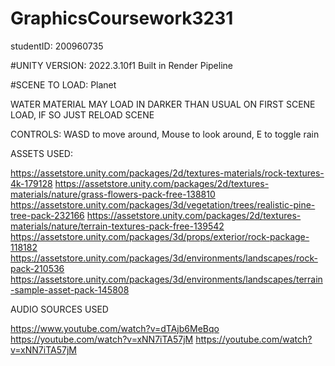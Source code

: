 # GraphicsCoursework3231
studentID: 200960735

#UNITY VERSION: 2022.3.10f1
Built in Render Pipeline 

#SCENE TO LOAD: Planet

WATER MATERIAL MAY LOAD IN DARKER THAN USUAL ON FIRST SCENE LOAD, IF SO JUST RELOAD SCENE

CONTROLS: WASD to move around, Mouse to look around, E to toggle rain

ASSETS USED:

https://assetstore.unity.com/packages/2d/textures-materials/rock-textures-4k-179128
https://assetstore.unity.com/packages/2d/textures-materials/nature/grass-flowers-pack-free-138810
https://assetstore.unity.com/packages/3d/vegetation/trees/realistic-pine-tree-pack-232166
https://assetstore.unity.com/packages/2d/textures-materials/nature/terrain-textures-pack-free-139542
https://assetstore.unity.com/packages/3d/props/exterior/rock-package-118182
https://assetstore.unity.com/packages/3d/environments/landscapes/rock-pack-210536
https://assetstore.unity.com/packages/3d/environments/landscapes/terrain-sample-asset-pack-145808


AUDIO SOURCES USED

https://www.youtube.com/watch?v=dTAjb6MeBqo
https://youtube.com/watch?v=xNN7iTA57jM
https://youtube.com/watch?v=xNN7iTA57jM


